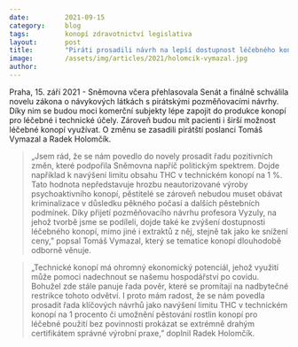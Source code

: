```yaml
---
date:         2021-09-15
category:     blog
tags:         konopí zdravotnictví legislativa
layout:       post
title:        "Piráti prosadili návrh na lepší dostupnost léčebného konopí i odbourání nesmyslné regulace u technického konopí bez omamných účinků "
image:        /assets/img/articles/2021/holomcik-vymazal.jpg
author:       
---
```




Praha, 15. září 2021 - Sněmovna včera přehlasovala Senát a finálně schválila novelu zákona o návykových látkách s pirátskými pozměňovacími návrhy. Díky nim se budou moci komerční subjekty lépe zapojit do produkce konopí pro léčebné i technické účely. Zároveň budou mít pacienti i širší možnost léčebné konopí využívat. O změnu se zasadili pirátští poslanci Tomáš Vymazal a Radek Holomčík. 

> „Jsem rád, že se nám povedlo do novely prosadit řadu pozitivních změn, které podpořila Sněmovna napříč politickým spektrem. Dojde například k navýšení limitu obsahu THC v technickém konopí na 1 %. Tato hodnota nepředstavuje hrozbu neautorizované výroby psychoaktivního konopí, pěstitelé se zároveň nebudou muset obávat kriminalizace v důsledku pěkného počasí a dalších pěstebních podmínek. Díky přijetí pozměňovacího návrhu profesora Vyzuly, na jehož tvorbě jsme se podíleli, dojde také ke zvýšení dostupnosti léčebného konopí, mimo jiné i extraktů z něj, stejně tak jako ke snížení ceny,” popsal Tomáš Vymazal, který se tematice konopí dlouhodobě odborně věnuje.

> „Technické konopí má ohromný ekonomický potenciál, jehož využití může pomoci nadechnout se našemu hospodářství po covidu. Bohužel zde stále panuje řada pověr, které se promítají na nadbytečné restrikce tohoto odvětví. I proto mám radost, že se nám povedla prosadit řada klíčových návrhů jako navýšení limitu THC v technickém konopí na 1 procento či umožnění pěstování rostlin konopí pro léčebné použití bez povinnosti prokázat se extrémně drahým certifikátem správné výrobní praxe,” doplnil Radek Holomčík.
